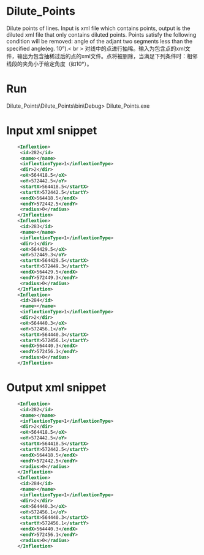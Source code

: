 # Dilute_Points
Dilute points of lines. Input is xml file which contains points, output is the diluted xml file that only contains diluted points. Points satisfy the following condition will be removed: angle of the adjant two segments less than the specified angle(eg. 10°).< br >
对线中的点进行抽稀。输入为包含点的xml文件，输出为包含抽稀过后的点的xml文件。点将被删除，当满足下列条件时：相邻线段的夹角小于给定角度（如10°）。
# Run
Dilute_Points\Dilute_Points\bin\Debug> Dilute_Points.exe
# Input xml snippet
```xml
    <Inflextion>
     <id>282</id>
     <name></name>
     <inflextionType>1</inflextionType>
     <dir>2</dir>
     <oX>564418.5</oX>
     <oY>572442.5</oY>
     <startX>564418.5</startX>
     <startY>572442.5</startY>
     <endX>564418.5</endX>
     <endY>572442.5</endY>
     <radius>0</radius>
    </Inflextion>
    <Inflextion>
     <id>283</id>
     <name></name>
     <inflextionType>1</inflextionType>
     <dir>1</dir>
     <oX>564429.5</oX>
     <oY>572449.3</oY>
     <startX>564429.5</startX>
     <startY>572449.3</startY>
     <endX>564429.5</endX>
     <endY>572449.3</endY>
     <radius>0</radius>
    </Inflextion>
    <Inflextion>
     <id>284</id>
     <name></name>
     <inflextionType>1</inflextionType>
     <dir>2</dir>
     <oX>564440.3</oX>
     <oY>572456.1</oY>
     <startX>564440.3</startX>
     <startY>572456.1</startY>
     <endX>564440.3</endX>
     <endY>572456.1</endY>
     <radius>0</radius>
    </Inflextion>
```

# Output xml snippet
```xml
    <Inflextion>
     <id>282</id>
     <name></name>
     <inflextionType>1</inflextionType>
     <dir>2</dir>
     <oX>564418.5</oX>
     <oY>572442.5</oY>
     <startX>564418.5</startX>
     <startY>572442.5</startY>
     <endX>564418.5</endX>
     <endY>572442.5</endY>
     <radius>0</radius>
    </Inflextion>
    <Inflextion>
     <id>284</id>
     <name></name>
     <inflextionType>1</inflextionType>
     <dir>2</dir>
     <oX>564440.3</oX>
     <oY>572456.1</oY>
     <startX>564440.3</startX>
     <startY>572456.1</startY>
     <endX>564440.3</endX>
     <endY>572456.1</endY>
     <radius>0</radius>
    </Inflextion>
```
